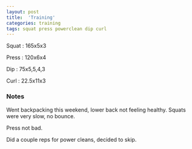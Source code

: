 ```yaml
---
layout: post
title:  'Training'
categories: training
tags: squat press powerclean dip curl
---
```


Squat       :   165x5x3

Press       :   120x6x4

Dip         :   75x5,5,4,3

Curl        :   22.5x11x3

### Notes

Went backpacking this weekend, lower back not feeling healthy. Squats were very slow, no
bounce.

Press not bad.

Did a couple reps for power cleans, decided to skip.
